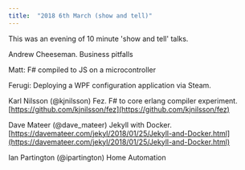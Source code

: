 ```yaml
---
title:  "2018 6th March (show and tell)"
---
```


This was an evening of 10 minute 'show and tell' talks. 

Andrew Cheeseman. Business pitfalls

Matt: F# compiled to JS on a microcontroller

Ferugi: Deploying a WPF configuration application via Steam.

Karl Nilsson (@kjnilsson) Fez. F# to core erlang compiler experiment.  [https://github.com/kjnilsson/fez](https://github.com/kjnilsson/fez)

Dave Mateer (@dave_mateer) Jekyll with Docker. [https://davemateer.com/jekyl/2018/01/25/Jekyll-and-Docker.html](https://davemateer.com/jekyl/2018/01/25/Jekyll-and-Docker.html)

Ian Partington (@ipartington) Home Automation 

